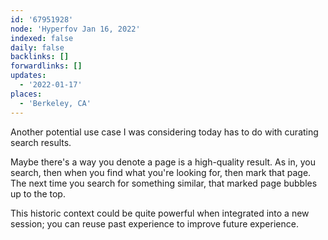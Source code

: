 ```yaml
---
id: '67951928'
node: 'Hyperfov Jan 16, 2022'
indexed: false
daily: false
backlinks: []
forwardlinks: []
updates:
  - '2022-01-17'
places:
  - 'Berkeley, CA'
---
```

Another potential use case I was considering today has to do with curating search results. 

Maybe there's a way you denote a page is a high-quality result. As in, you search, then when you find what you're looking for, then mark that page. The next time you search for something similar, that marked page bubbles up to the top. 

This historic context could be quite powerful when integrated into a new session; you can reuse past experience to improve future experience. 
